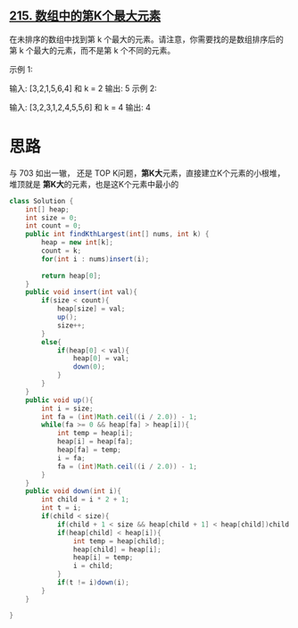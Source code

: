 ## [215. 数组中的第K个最大元素](https://leetcode-cn.com/problems/kth-largest-element-in-an-array/)



在未排序的数组中找到第 k 个最大的元素。请注意，你需要找的是数组排序后的第 k 个最大的元素，而不是第 k 个不同的元素。

示例 1:

输入: [3,2,1,5,6,4] 和 k = 2
输出: 5
示例 2:

输入: [3,2,3,1,2,4,5,5,6] 和 k = 4
输出: 4



# 思路

与 703 如出一辙， 还是 TOP K问题，**第K大**元素，直接建立K个元素的小根堆，堆顶就是 **第K大**的元素，也是这K个元素中最小的

```java
class Solution {
    int[] heap;
    int size = 0;
    int count = 0;
    public int findKthLargest(int[] nums, int k) {
        heap = new int[k];
        count = k;
        for(int i : nums)insert(i);
      
        return heap[0];
    }
    public void insert(int val){
        if(size < count){
            heap[size] = val;
            up();
            size++;
        }
        else{
            if(heap[0] < val){
                heap[0] = val;
                down(0);
            }
        }
    }
    public void up(){
        int i = size;
        int fa = (int)Math.ceil((i / 2.0)) - 1; 
        while(fa >= 0 && heap[fa] > heap[i]){
            int temp = heap[i];
            heap[i] = heap[fa];
            heap[fa] = temp;
            i = fa;
            fa = (int)Math.ceil((i / 2.0)) - 1; 
        }
    }
    public void down(int i){
        int child = i * 2 + 1;
        int t = i;
        if(child < size){
            if(child + 1 < size && heap[child + 1] < heap[child])child = child + 1;
            if(heap[child] < heap[i]){
                int temp = heap[child];
                heap[child] = heap[i];
                heap[i] = temp;
                i = child;
            }
            if(t != i)down(i);
        }       
    }

}
```

